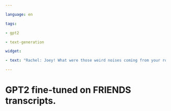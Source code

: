 ```yaml
---

language: en

tags:

- gpt2

- text-generation

widget:

- text: "Rachel: Joey! What were those weird noises coming from your room?"

---
```


# GPT2 fine-tuned on FRIENDS transcripts.